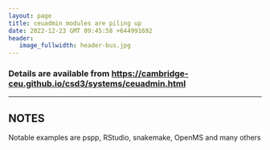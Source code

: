 ```yaml
---
layout: page
title: ceuadmin modules are piling up
date: 2022-12-23 GMT 09:45:58 +644991692
header:
   image_fullwidth: header-bus.jpg
---
```


### Details are available from <https://cambridge-ceu.github.io/csd3/systems/ceuadmin.html>

<!--more-->

---

## NOTES

Notable examples are pspp, RStudio, snakemake, OpenMS and many others
